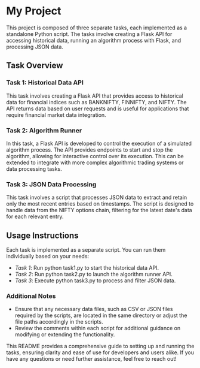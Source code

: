 # My Project

This project is composed of three separate tasks, each implemented as a standalone Python script. The tasks involve creating a Flask API for accessing historical data, running an algorithm process with Flask, and processing JSON data.

## Task Overview

### Task 1: Historical Data API
This task involves creating a Flask API that provides access to historical data for financial indices such as BANKNIFTY, FINNIFTY, and NIFTY. The API returns data based on user requests and is useful for applications that require financial market data integration.

### Task 2: Algorithm Runner
In this task, a Flask API is developed to control the execution of a simulated algorithm process. The API provides endpoints to start and stop the algorithm, allowing for interactive control over its execution. This can be extended to integrate with more complex algorithmic trading systems or data processing tasks.

### Task 3: JSON Data Processing
This task involves a script that processes JSON data to extract and retain only the most recent entries based on timestamps. The script is designed to handle data from the NIFTY options chain, filtering for the latest date's data for each relevant entry.

## Usage Instructions

Each task is implemented as a separate script. You can run them individually based on your needs:

- *Task 1*: Run python task1.py to start the historical data API.
- *Task 2*: Run python task2.py to launch the algorithm runner API.
- *Task 3*: Execute python task3.py to process and filter JSON data.

### Additional Notes

- Ensure that any necessary data files, such as CSV or JSON files required by the scripts, are located in the same directory or adjust the file paths accordingly in the scripts.
- Review the comments within each script for additional guidance on modifying or extending the functionality.

This README provides a comprehensive guide to setting up and running the tasks, ensuring clarity and ease of use for developers and users alike. If you have any questions or need further assistance, feel free to reach out!
